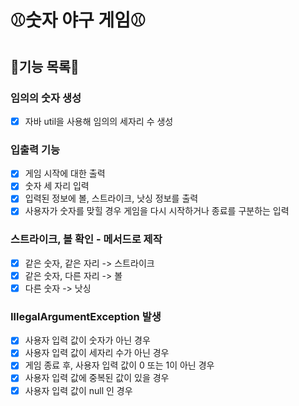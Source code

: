 # ⚾숫자 야구 게임⚾
## 📃기능 목록📃

### 임의의 숫자 생성
- [x] 자바 util을 사용해 임의의 세자리 수 생성

### 입출력 기능
- [x] 게임 시작에 대한 출력
- [x] 숫자 세 자리 입력
- [x] 입력된 정보에 볼, 스트라이크, 낫싱 정보를 출력
- [x] 사용자가 숫자를 맞힐 경우 게임을 다시 시작하거나 종료를 구분하는 입력

### 스트라이크, 볼 확인 - 메서드로 제작
- [x] 같은 숫자, 같은 자리 -> 스트라이크 
- [x] 같은 숫자, 다른 자리 -> 볼
- [x] 다른 숫자 -> 낫싱

### IllegalArgumentException 발생
- [x] 사용자 입력 값이 숫자가 아닌 경우
- [x] 사용자 입력 값이 세자리 수가 아닌 경우
- [x] 게임 종료 후, 사용자 입력 값이 0 또는 1이 아닌 경우
- [x] 사용자 입력 값에 중복된 값이 있을 경우
- [x] 사용자 입력 값이 null 인 경우
